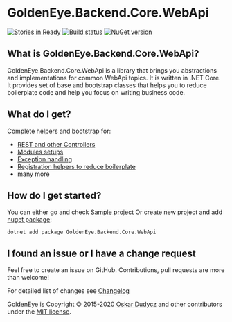 ﻿# GoldenEye.Backend.Core.WebApi
[![Stories in Ready](https://badge.waffle.io/oskardudycz/GoldenEye.png?label=ready&title=Ready)](https://waffle.io/oskardudycz/GoldenEye)
[![Build status](https://ci.appveyor.com/api/projects/status/1mtm4h33cvur6kob?svg=true)](https://ci.appveyor.com/project/oskardudycz/goldeneye-core)
[![NuGet version](https://badge.fury.io/nu/GoldenEye.Shared.Core.svg)](https://badge.fury.io/nu/GoldenEye.Backend.Core.WebApi)

What is GoldenEye.Backend.Core.WebApi?
--------------------------------
GoldenEye.Backend.Core.WebApi is a library that brings you abstractions and implementations for common WebApi topics. It is written in .NET Core. It provides set of base and bootstrap classes that helps you to reduce boilerplate code and help you focus on writing business code.

What do I get?
--------------------------------
Complete helpers and bootstrap for:
- [REST and other Controllers](Controllers)
- [Modules setups](Modules)
- [Exception handling](Exceptions)
- [Registration helpers to reduce boilerplate](Registration/Registration.cs)
- many more

How do I get started?
--------------------------------
You can either go and check [Sample project](../../Sample/DDD/Backend.DDD.Sample/Readme.md)
Or create new project and add [nuget package](https://www.nuget.org/packages/GoldenEye.Backend.Core.WebApi):

`dotnet add package GoldenEye.Backend.Core.WebApi`

I found an issue or I have a change request
--------------------------------
Feel free to create an issue on GitHub. Contributions, pull requests are more than welcome!

For detailed list of changes see [Changelog](Changelog.md)  

GoldenEye is Copyright &copy; 2015-2020 [Oskar Dudycz](http://oskar-dudycz.pl) and other contributors under the [MIT license](LICENSE.txt).
